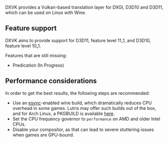 DXVK provides a Vulkan-based translation layer for DXGI, D3D10 and D3D11, which can be used on Linux with Wine.

## Feature support
DXVK aims to provide support for D3D11, feature level 11_1, and D3D10, feature level 10_1.

Features that are still missing:
- Predication (In Progress)

## Performance considerations
In order to get the best results, the following steps are recommended:
- Use an [esync](https://github.com/zfigura/wine/tree/esync)-enabled wine build, which dramatically reduces CPU overhead in some games. Lutris may offer such builds out of the box, and for Arch Linux, a PKGBUILD is available [here](https://github.com/Tk-Glitch/PKGBUILDS).
- Set the CPU frequency governor to `performance` on AMD and older Intel CPUs.
- Disable your compositor, as that can lead to severe stuttering issues when games are GPU-bound.